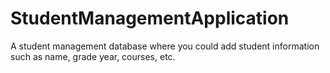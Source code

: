 # StudentManagementApplication
A student management database where you could add student information such as name, grade year, courses, etc.
